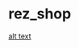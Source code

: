 # rez_shop

[alt text](https://github.com/Breakrule/rez_shop/blob/main/assets/screenshot/Screenshot_1748368387.png)
